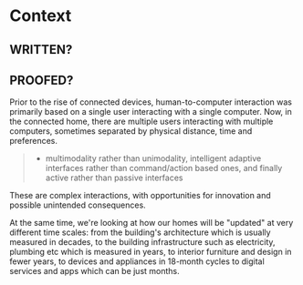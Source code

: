 # Context

## WRITTEN?
## PROOFED?

Prior to the rise of connected devices, human-to-computer interaction was primarily based on a single user interacting with a single computer. Now, in the connected home, there are multiple users interacting with multiple computers, sometimes separated by physical distance, time and preferences. 

> * multimodality rather than unimodality, intelligent adaptive interfaces rather than command/action based ones, and finally active rather than passive interfaces

These are complex interactions, with opportunities for innovation and possible unintended consequences. 

At the same time, we're looking at how our homes will be "updated" at very different time scales: from the building's architecture which is usually measured in decades, to the building infrastructure such as electricity, plumbing etc which is measured in years, to interior furniture and design in fewer years, to devices and appliances in 18-month cycles to digital services and apps which can be just months. 